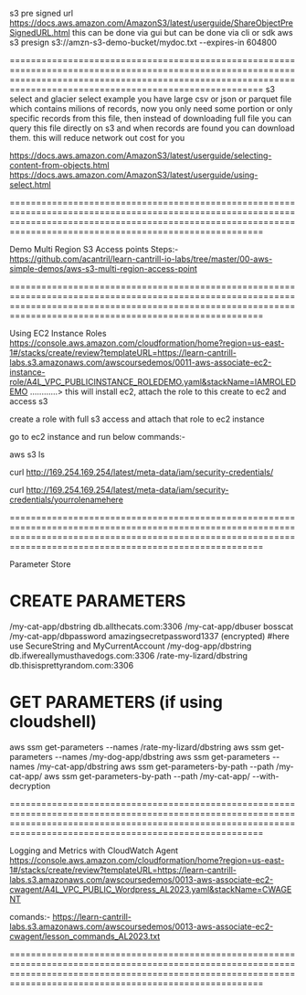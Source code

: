 s3 pre signed url
https://docs.aws.amazon.com/AmazonS3/latest/userguide/ShareObjectPreSignedURL.html
this can be done via gui but can be done via cli or sdk
aws s3 presign s3://amzn-s3-demo-bucket/mydoc.txt --expires-in 604800

==================================================================================================================================================================================================================
s3 select and glacier select
example you have large csv or json or parquet file which contains milions of records, now you only need some portion or only specific records from this file, then instead of downloading full file you can query this file directly on s3 and when records are found you can download them. this will reduce network out cost for you

https://docs.aws.amazon.com/AmazonS3/latest/userguide/selecting-content-from-objects.html
https://docs.aws.amazon.com/AmazonS3/latest/userguide/using-select.html

==================================================================================================================================================================================================================

Demo Multi Region S3 Access points Steps:-
https://github.com/acantril/learn-cantrill-io-labs/tree/master/00-aws-simple-demos/aws-s3-multi-region-access-point

==================================================================================================================================================================================================================

Using EC2 Instance Roles
https://console.aws.amazon.com/cloudformation/home?region=us-east-1#/stacks/create/review?templateURL=https://learn-cantrill-labs.s3.amazonaws.com/awscoursedemos/0011-aws-associate-ec2-instance-role/A4L_VPC_PUBLICINSTANCE_ROLEDEMO.yaml&stackName=IAMROLEDEMO   ............> this will install ec2, attach the role to this create to ec2 and access s3

create a role with full s3 access and attach that role to ec2 instance

go to ec2 instance and run below commands:-

aws s3 ls

curl http://169.254.169.254/latest/meta-data/iam/security-credentials/

curl http://169.254.169.254/latest/meta-data/iam/security-credentials/yourrolenamehere

==================================================================================================================================================================================================================

Parameter Store

# CREATE PARAMETERS

/my-cat-app/dbstring        db.allthecats.com:3306
/my-cat-app/dbuser          bosscat
/my-cat-app/dbpassword      amazingsecretpassword1337 (encrypted)  #here use SecureString and MyCurrentAccount
/my-dog-app/dbstring        db.ifwereallymusthavedogs.com:3306
/rate-my-lizard/dbstring    db.thisisprettyrandom.com:3306

# GET PARAMETERS (if using cloudshell)
aws ssm get-parameters --names /rate-my-lizard/dbstring 
aws ssm get-parameters --names /my-dog-app/dbstring 
aws ssm get-parameters --names /my-cat-app/dbstring 
aws ssm get-parameters-by-path --path /my-cat-app/ 
aws ssm get-parameters-by-path --path /my-cat-app/ --with-decryption

==================================================================================================================================================================================================================

Logging and Metrics with CloudWatch Agent
https://console.aws.amazon.com/cloudformation/home?region=us-east-1#/stacks/create/review?templateURL=https://learn-cantrill-labs.s3.amazonaws.com/awscoursedemos/0013-aws-associate-ec2-cwagent/A4L_VPC_PUBLIC_Wordpress_AL2023.yaml&stackName=CWAGENT

comands:-
https://learn-cantrill-labs.s3.amazonaws.com/awscoursedemos/0013-aws-associate-ec2-cwagent/lesson_commands_AL2023.txt

==================================================================================================================================================================================================================

















